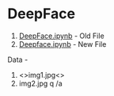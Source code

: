 # DeepFace

1. <a href="https://github.com/RishavMishraRM/DeepFace/blob/main/DeepFace.ipynb">DeepFace.ipynb</a> - Old File <br>
2. <a href = "https://github.com/RishavMishraRM/DeepFace/blob/main/Deepface.ipynb">Deepface.ipynb</a> - New File
   
Data - 
1. <>img1.jpg<>
2. img2.jpg
q   /a
